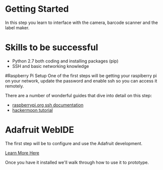 # Getting Started

In this step you learn to interface with the camera, barcode scanner and the label maker.

# Skills to be successful
- Python 2.7 both coding and installing packages (pip)
- SSH and basic networking knowledge

#Raspberry Pi Setup
One of the first steps will be getting your raspiberry pi on your network, update the password and enable ssh so you can access it remotely. 

There are a number of wonderful guides that dive into detail on this step:
- <a href="https://www.raspberrypi.org/documentation/remote-access/ssh/k" target="_blank">raspberrypi.org ssh documentation</a>
- <a href="https://hackernoon.com/raspberry-pi-headless-install-462ccabd75d0" target="_blank">hackermoon tutorial</a>

# Adafruit WebIDE
The first step will be to configure and use the Adafruit development.

[Learn More Here](https://learn.adafruit.com/webide/installation) 
 
 Once you have it installed we'll walk through how to use it to prototype.









